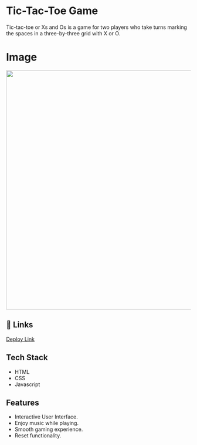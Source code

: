 
# Tic-Tac-Toe Game

Tic-tac-toe or Xs and Os is a game for two players who take turns marking the spaces in a three-by-three grid with X or O. 


# Image


<img src="https://github.com/CodeOrDecode/Tic-Tac-Toe-Game/assets/110326357/3c282893-b5f8-450d-8075-d925f984476f" width="650">



## 🔗 Links

[Deploy Link](https://tic-tac-toe-game-seven-theta.vercel.app/)



## Tech Stack

- HTML
- CSS
- Javascript


## Features

- Interactive User Interface.
- Enjoy music while playing.
- Smooth gaming experience.
- Reset functionality.

